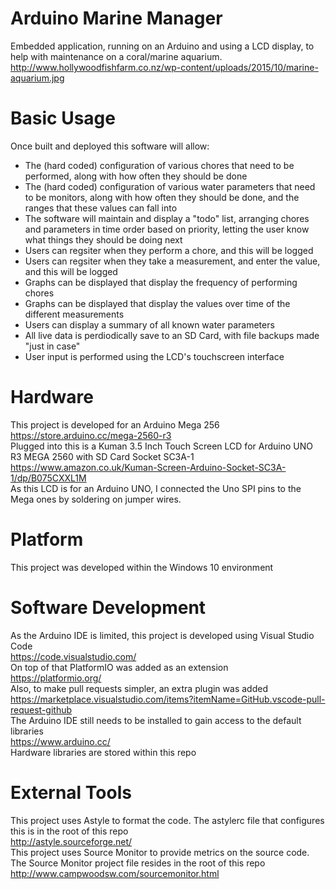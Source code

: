 # Arduino Marine Manager
Embedded application, running on an Arduino and using a LCD display, to help with maintenance on a coral/marine aquarium.<br/>
http://www.hollywoodfishfarm.co.nz/wp-content/uploads/2015/10/marine-aquarium.jpg

# Basic Usage
Once built and deployed this software will allow:
* The (hard coded) configuration of various chores that need to be performed, along with how often they should be done
* The (hard coded) configuration of various water parameters that need to be monitors, along with how often they should be done, and the ranges that these values can fall into
* The software will maintain and display a "todo" list, arranging chores and parameters in time order based on priority, letting the user know what things they should be doing next
* Users can regsiter when they perform a chore, and this will be logged
* Users can regsiter when they take a measurement, and enter the value, and this will be logged
* Graphs can be displayed that display the frequency of performing chores
* Graphs can be displayed that display the values over time of the different measurements
* Users can display a summary of all known water parameters
* All live data is perdiodically save to an SD Card, with file backups made "just in case"
* User input is performed using the LCD's touchscreen interface

# Hardware
This project is developed for an Arduino Mega 256<br/>
https://store.arduino.cc/mega-2560-r3<br/>
Plugged into this is a Kuman 3.5 Inch Touch Screen LCD for Arduino UNO R3 MEGA 2560 with SD Card Socket SC3A-1<br/>
https://www.amazon.co.uk/Kuman-Screen-Arduino-Socket-SC3A-1/dp/B075CXXL1M<br/>
As this LCD is for an Arduino UNO, I connected the Uno SPI pins to the Mega ones by soldering on jumper wires.

# Platform
This project was developed within the Windows 10 environment

# Software Development
As the Arduino IDE is limited, this project is developed using Visual Studio Code<br/>
https://code.visualstudio.com/<br/>
On top of that PlatformIO was added as an extension<br/>
https://platformio.org/<br/>
Also, to make pull requests simpler, an extra plugin was added<br/>
https://marketplace.visualstudio.com/items?itemName=GitHub.vscode-pull-request-github<br/>
The Arduino IDE still needs to be installed to gain access to the default libraries<br/>
https://www.arduino.cc/<br/>
Hardware libraries are stored within this repo

# External Tools
This project uses Astyle to format the code. The astylerc file that configures this is in the root of this repo<br/>
http://astyle.sourceforge.net/<br/>
This project uses Source Monitor to provide metrics on the source code. The Source Monitor project file resides in the root of this repo<br/>
http://www.campwoodsw.com/sourcemonitor.html<br/>
